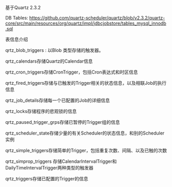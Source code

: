基于Quartz 2.3.2

DB Tables:
https://github.com/quartz-scheduler/quartz/blob/v2.3.2/quartz-core/src/main/resources/org/quartz/impl/jdbcjobstore/tables_mysql_innodb.sql



表信息介绍

qrtz_blob_triggers : 以Blob 类型存储的触发器。

qrtz_calendars存储Quartz的Calendar信息

qrtz_cron_triggers存储CronTrigger，包括Cron表达式和时区信息

qrtz_fired_triggers存储与已触发的Trigger相关的状态信息，以及相联Job的执行信息

qrtz_job_details存储每一个已配置的Job的详细信息

qrtz_locks存储程序的悲观锁的信息

qrtz_paused_trigger_grps存储已暂停的Trigger组的信息

qrtz_scheduler_state存储少量的有关Scheduler的状态信息，和别的Scheduler实例

qrtz_simple_triggers存储简单的Trigger，包括重复次数、间隔、以及已触的次数

qrtz_simprop_triggers   存储CalendarIntervalTrigger和DailyTimeIntervalTrigger两种类型的触发器

qrtz_triggers存储已配置的Trigger的信息 